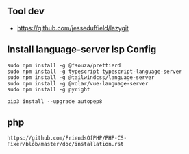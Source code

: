 ## Tool dev
- https://github.com/jesseduffield/lazygit


## Install language-server lsp Config
```
sudo npm install -g @fsouza/prettierd
sudo npm install -g typescript typescript-language-server
sudo npm install -g @tailwindcss/language-server
sudo npm install -g @volar/vue-language-server
sudo npm install -g pyright

pip3 install --upgrade autopep8
```

## php
```
https://github.com/FriendsOfPHP/PHP-CS-Fixer/blob/master/doc/installation.rst
```
